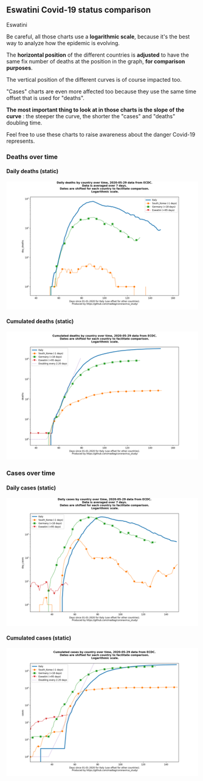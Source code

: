 ## Eswatini Covid-19 status comparison 

Eswatini



Be careful, all those charts use a **logarithmic scale**, because it's the best way to analyze how the epidemic is evolving.
 
The **horizontal position** of the different countries is **adjusted** to have the same fix number of deaths at the position in the graph, **for comparison purposes**.

The vertical position of the different curves is of course impacted too.

"Cases" charts are even more affected too because they use the same time offset that is used for "deaths".

**The most important thing to look at in those charts is the slope of the curve** : the steeper the curve, the shorter the "cases" and "deaths" doubling time.

Feel free to use these charts to raise awareness about the danger Covid-19 represents. 


 
### Deaths over time
 
#### Daily deaths (static)
![Eswatini covid-19 daily deaths static chart](https://raw.githubusercontent.com/madlag/coronavirus_study/master/notebooks/graphs/2020-05-29/countries/Eswatini/2020-05-29_Eswatini_day_deaths.png "Eswatini covid-19 day_deaths static chart")   
 
#### Cumulated deaths (static)
![Eswatini covid-19 cumulated deaths static chart](https://raw.githubusercontent.com/madlag/coronavirus_study/master/notebooks/graphs/2020-05-29/countries/Eswatini/2020-05-29_Eswatini_deaths.png "Eswatini covid-19 deaths static chart")   

 
### Cases over time
 
#### Daily cases (static)
![Eswatini covid-19 daily cases static chart](https://raw.githubusercontent.com/madlag/coronavirus_study/master/notebooks/graphs/2020-05-29/countries/Eswatini/2020-05-29_Eswatini_day_cases.png "Eswatini covid-19 day_cases static chart")   
 
#### Cumulated cases (static)
![Eswatini covid-19 cumulated cases static chart](https://raw.githubusercontent.com/madlag/coronavirus_study/master/notebooks/graphs/2020-05-29/countries/Eswatini/2020-05-29_Eswatini_cases.png "Eswatini covid-19 cases static chart")   

